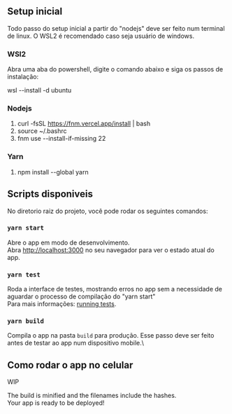 ## Setup inicial

Todo passo do setup inicial a partir do "nodejs" deve ser feito num terminal de linux. O WSL2 é recomendado caso seja usuário de windows.
 
### WSl2
Abra uma aba do powershell, digite o comando abaixo e siga os passos de instalação:

wsl --install -d ubuntu

### Nodejs

1. curl -fsSL https://fnm.vercel.app/install | bash
2. source ~/.bashrc
3. fnm use --install-if-missing 22

### Yarn

1. npm install --global yarn

## Scripts disponiveis

No diretorio raiz do projeto, você pode rodar os seguintes comandos:

### `yarn start`

Abre o app em modo de desenvolvimento.\
Abra [http://localhost:3000](http://localhost:3000) no seu navegador para ver o estado atual do app.

### `yarn test`

Roda a interface de testes, mostrando erros no app sem a necessidade de aguardar o processo de compilação do "yarn start"\
Para mais informações: [running tests](https://facebook.github.io/create-react-app/docs/running-tests).

### `yarn build`

Compila o app na pasta `build` para produção. Esse passo deve ser feito antes de testar ao app num dispositivo mobile.\

## Como rodar o app no celular
WIP

The build is minified and the filenames include the hashes.\
Your app is ready to be deployed!

